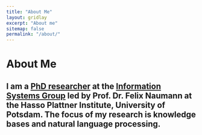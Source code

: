 ```yaml
---
title: "About Me"
layout: gridlay
excerpt: "About me"
sitemap: false
permalink: "/about/"
---
```

 
# About Me

## I am a [PhD researcher](https://hpi.de/naumann/people/nitisha-jain.html) at the [Information Systems Group](https://hpi.de/naumann/home.html) led by Prof. Dr. Felix Naumann at the Hasso Plattner Institute, University of Potsdam. The focus of my research is knowledge bases and natural language processing. 

